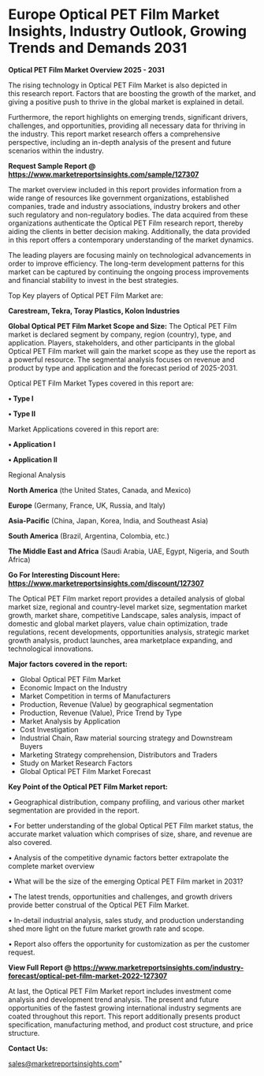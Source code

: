  # Europe Optical PET Film Market Insights, Industry Outlook, Growing Trends and Demands 2031

<Strong> Optical PET Film Market Overview 2025 - 2031</strong>

The rising technology in Optical PET Film Market is also depicted in this research report. Factors that are boosting the growth of the market, and giving a positive push to thrive in the global market is explained in detail.

Furthermore, the report highlights on emerging trends, significant drivers, challenges, and opportunities, providing all necessary data for thriving in the industry. This report market research offers a comprehensive perspective, including an in-depth analysis of the present and future scenarios within the industry.

<strong>Request Sample Report @ <a href=https://www.marketreportsinsights.com/sample/127307>https://www.marketreportsinsights.com/sample/127307</a></strong>

The market overview included in this report provides information from a wide range of resources like government organizations, established companies, trade and industry associations, industry brokers and other such regulatory and non-regulatory bodies. The data acquired from these organizations authenticate the Optical PET Film research report, thereby aiding the clients in better decision making. Additionally, the data provided in this report offers a contemporary understanding of the market dynamics.

The leading players are focusing mainly on technological advancements in order to improve efficiency. The long-term development patterns for this market can be captured by continuing the ongoing process improvements and financial stability to invest in the best strategies.

Top Key players of Optical PET Film Market are:

<strong>Carestream, Tekra, Toray Plastics, Kolon Industries</strong>

<strong><b>Global Optical PET Film Market Scope and Size:</b></strong>
The Optical PET Film market is declared segment by company, region (country), type, and application. Players, stakeholders, and other participants in the global Optical PET Film market will gain the market scope as they use the report as a powerful resource. The segmental analysis focuses on revenue and product by type and application and the forecast period of 2025-2031.

Optical PET Film Market Types covered in this report are:

<strong>• Type I

• Type II</strong>

Market Applications covered in this report are:

<strong>• Application I

• Application II</strong> 

Regional Analysis

<strong>North America</strong> (the United States, Canada, and Mexico)

<strong>Europe</strong> (Germany, France, UK, Russia, and Italy)

<strong>Asia-Pacific</strong> (China, Japan, Korea, India, and Southeast Asia)

<strong>South America</strong> (Brazil, Argentina, Colombia, etc.)

<strong>The Middle East and Africa</strong> (Saudi Arabia, UAE, Egypt, Nigeria, and South Africa)

<strong>Go For Interesting Discount Here: <a href=https://www.marketreportsinsights.com/discount/127307>https://www.marketreportsinsights.com/discount/127307</a></strong>

The Optical PET Film market report provides a detailed analysis of global market size, regional and country-level market size, segmentation market growth, market share, competitive Landscape, sales analysis, impact of domestic and global market players, value chain optimization, trade regulations, recent developments, opportunities analysis, strategic market growth analysis, product launches, area marketplace expanding, and technological innovations.

<strong><b>Major factors covered in the report:</b></strong>
<ul>
  <li>Global Optical PET Film Market </li>
  <li>Economic Impact on the Industry</li>
  <li>Market Competition in terms of Manufacturers</li>
  <li>Production, Revenue (Value) by geographical segmentation</li>
  <li>Production, Revenue (Value), Price Trend by Type</li>
  <li>Market Analysis by Application</li>
  <li>Cost Investigation</li>
  <li>Industrial Chain, Raw material sourcing strategy and Downstream Buyers</li>
  <li>Marketing Strategy comprehension, Distributors and Traders</li>
  <li>Study on Market Research Factors</li>
  <li>Global Optical PET Film Market Forecast</li>
</ul>

<strong><b>Key Point of the Optical PET Film Market report:</b></strong>

• Geographical distribution, company profiling, and various other market segmentation are provided in the report.

• For better understanding of the global Optical PET Film market status, the accurate market valuation which comprises of size, share, and revenue are also covered.

• Analysis of the competitive dynamic factors better extrapolate the complete market overview

• What will be the size of the emerging Optical PET Film market in 2031?

• The latest trends, opportunities and challenges, and growth drivers provide better construal of the Optical PET Film Market.

• In-detail industrial analysis, sales study, and production understanding shed more light on the future market growth rate and scope.

• Report also offers the opportunity for customization as per the customer request.

<strong><b>View Full Report @ <a href=https://www.marketreportsinsights.com/industry-forecast/optical-pet-film-market-2022-127307>https://www.marketreportsinsights.com/industry-forecast/optical-pet-film-market-2022-127307</a></b></strong>


At last, the Optical PET Film Market report includes investment come analysis and development trend analysis. The present and future opportunities of the fastest growing international industry segments are coated throughout this report. This report additionally presents product specification, manufacturing method, and product cost structure, and price structure.

<strong>Contact Us:</strong>

sales@marketreportsinsights.com"
